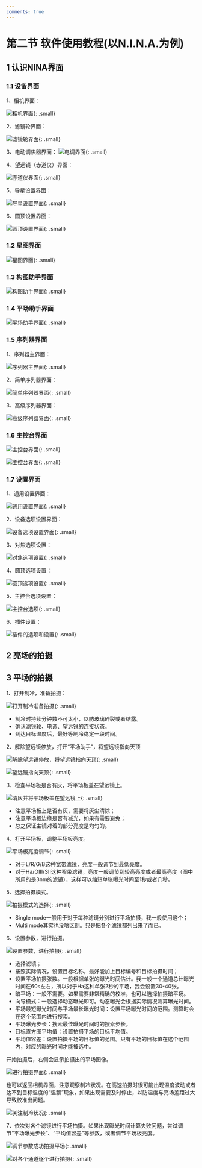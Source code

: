 ```yaml
---
comments: true
---
```


# 第二节 软件使用教程(以N.I.N.A.为例)

## 1 认识NINA界面

### 1.1 设备界面

1、相机界面：

![相机界面](https://lfs.zhenhuang.site/images/12-2-12-2024-05-21-10-58-33.png){: .small}

2、滤镜轮界面：

![滤镜轮界面](https://lfs.zhenhuang.site/images/12-2-13-2024-05-21-10-59-10.png){: .small}

3、电动调焦器界面：
![电调界面](https://lfs.zhenhuang.site/images/12-2-14-2024-05-21-10-59-34.png){: .small}

4、望远镜（赤道仪）界面：

![赤道仪界面](https://lfs.zhenhuang.site/images/12-2-15-2024-05-21-11-00-04.png){: .small}

5、导星设置界面：

![导星设置界面](https://lfs.zhenhuang.site/images/12-2-16-2024-05-21-11-00-39.png){: .small}

6、圆顶设置界面：

![圆顶设置界面](https://lfs.zhenhuang.site/images/12-2-17-2024-05-21-11-01-02.png){: .small}

### 1.2 星图界面

![星图界面](https://lfs.zhenhuang.site/images/12-2-18-2024-05-21-11-01-22.png){: .small}

### 1.3 构图助手界面

![构图助手界面](https://lfs.zhenhuang.site/images/12-2-19-2024-05-21-11-01-43.png){: .small}

### 1.4 平场助手界面

![平场助手界面](https://lfs.zhenhuang.site/images/12-2-20-2024-05-21-11-02-13.png){: .small}

### 1.5 序列器界面

1、序列器主界面：

![序列器主界面](https://lfs.zhenhuang.site/images/12-2-21-2024-05-21-11-02-39.png){: .small}

2、简单序列器界面：

![简单序列器界面](https://lfs.zhenhuang.site/images/12-2-22-2024-05-21-11-03-04.png){: .small}

3、高级序列器界面：

![高级序列器界面](https://lfs.zhenhuang.site/images/12-2-23-2024-05-21-11-03-27.png){: .small}

### 1.6 主控台界面

![主控台界面](https://lfs.zhenhuang.site/images/12-2-24-2024-05-21-11-03-49.png){: .small}

![主控台界面](https://lfs.zhenhuang.site/images/12-2-25-2024-05-21-11-04-12.png){: .small}

### 1.7 设置界面

1、通用设置界面：

![通用设置界面](https://lfs.zhenhuang.site/images/12-2-26-2024-05-21-11-06-55.png){: .small}

2、设备选项设置界面：

![设备选项设置界面](https://lfs.zhenhuang.site/images/12-2-27-2024-05-21-11-07-16.png){: .small}

3、对焦选项设置：

![对焦选项设置](https://lfs.zhenhuang.site/images/12-2-28-2024-05-21-11-07-41.png){: .small}

4、圆顶选项设置：

![圆顶选项设置](https://lfs.zhenhuang.site/images/12-2-30-2024-05-21-11-08-48.png){: .small}

5、主控台选项设置：

![主控台选项](https://lfs.zhenhuang.site/images/12-2-31-2024-05-21-11-09-09.png){: .small}

6、插件设置：

![插件的选项和设置](https://lfs.zhenhuang.site/images/12-2-32-2024-05-21-11-09-34.png){: .small}

## 2 亮场的拍摄

## 3 平场的拍摄

1、打开制冷，准备拍摄：

![打开制冷准备拍摄](https://lfs.zhenhuang.site/images/12-2-1-2024-05-21-11-10-06.png){: .small}

* 制冷时持续分钟数不可太小，以防玻璃碎裂或者结露。
* 确认滤镜轮、电调、望远镜的连接状态。
* 到达目标温度后，最好等制冷稳定一段时间。

2、解除望远镜停放，打开“平场助手”，将望远镜指向天顶

![解除望远镜停放，将望远镜指向天顶](https://lfs.zhenhuang.site/images/12-2-2-2024-05-21-11-10-28.png){: .small}

![望远镜指向天顶](https://lfs.zhenhuang.site/images/12-2-3-2024-05-21-11-10-53.png){: .small}

3、检查平场板是否有灰，将平场板盖在望远镜上。

![清灰并将平场板盖在望远镜上](https://lfs.zhenhuang.site/images/12-2-4-2024-05-21-11-11-19.png){: .small}

* 注意平场板上是否有灰，需要将灰尘清除；
* 注意平场板边缘是否有减光，如果有需要避免；
* 总之保证主镜对着的部分亮度是均匀的。

4、打开平场板，调整平场板亮度。

![平场板亮度调节](https://lfs.zhenhuang.site/images/12-2-5-2024-05-21-11-11-44.png){: .small}

* 对于L/R/G/B这种宽带滤镜，亮度一般调节到最低亮度。
* 对于Ha/OIII/SII这种窄带滤镜，亮度一般调节到较高亮度或者最高亮度（图中所用的是3nm的滤镜），这样可以缩短单张曝光时间至1秒或者几秒。

5、选择拍摄模式。

![拍摄模式的选择](https://lfs.zhenhuang.site/images/12-2-6-2024-05-21-11-12-13.png){: .small}

* Single mode一般用于对于每种滤镜分别进行平场拍摄，我一般使用这个；
* Multi mode其实也没啥区别。只是把各个滤镜都列出来了而已。

6、设置参数，进行拍摄。

![设置参数，进行拍摄](https://lfs.zhenhuang.site/images/12-2-7-2024-05-21-11-12-35.png){: .small}

* 选择滤镜；
* 按照实际情况，设置目标名称，最好能加上目标编号和目标拍摄时间；
* 设置平场拍摄张数。一般根据单张的曝光时间估计。我一般一个通道总计曝光时间在60s左右，所以对于Ha这种单张2秒的平场，我会设置30-40张。
* 暗平场：一般不需要。如果需要非常精确的校准，也可以选择拍摄暗平场。
* 向导模式：一般选择动态曝光即可。动态曝光会根据实际情况测算曝光时间。
* 平场最短曝光时间与平场最长曝光时间：设置平场曝光时间的范围。测算时会在这个范围内进行搜索。
* 平场曝光步长：搜索最佳曝光时间时的搜索步长。
* 目标直方图平均值：设置拍摄平场的目标平均值。
* 平均值容差：设置拍摄平场的目标值的范围。只有平场的目标值在这个范围内，对应的曝光时间才能被选中。

开始拍摄后，右侧会显示拍摄出的平场图像。

![进行拍摄界面](https://lfs.zhenhuang.site/images/12-2-8-2024-05-21-11-12-58.png){: .small}

也可以返回相机界面，注意观察制冷状况。在高速拍摄时很可能出现温度波动或者达不到目标温度的“温飘”现象，如果出现需要及时停止，以防温度与亮场差距过大导致校准出问题。

![关注制冷状况](https://lfs.zhenhuang.site/images/12-2-9-2024-05-21-11-13-24.png){: .small}

7、依次对各个滤镜进行平场拍摄。如果出现曝光时间计算失败问题，尝试调节“平场曝光步长”、“平均值容差”等参数，或者调节平场板亮度。

![调节参数成功拍摄平场](https://lfs.zhenhuang.site/images/12-2-10-2024-05-21-11-13-48.png){: .small}

![对各个通道逐个进行拍摄](https://lfs.zhenhuang.site/images/12-2-11-2024-05-21-11-14-13.png){: .small}